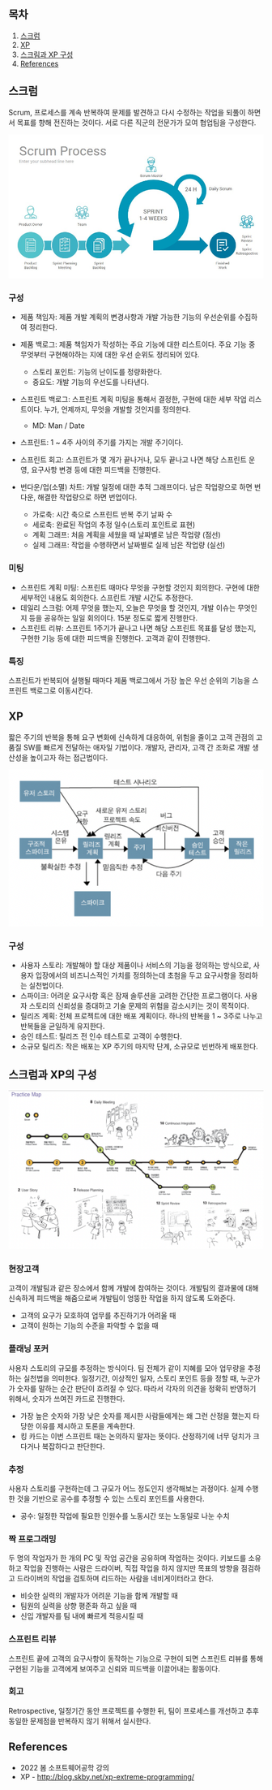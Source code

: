 ## 목차

1. [스크럼](#스크럼)
2. [XP](#XP)
3. [스크림과 XP 구성](#스크럼과-xp의-구성)
4. [References](#references)

## 스크럼
Scrum, 프로세스를 계속 반복하여 문제를 발견하고 다시 수정하는 작업을 되풀이 하면서 목표를 향해 전진하는 것이다. 서로 다른 직군의 전문가가 모여 협업팀을 구성한다.

![](../image/agile/scrum.png)

### 구성
+ 제품 책임자: 제품 개발 계획의 변경사항과 개발 가능한 기능의 우선순위를 수집하여 정리한다.

+ 제품 백로그: 제품 책임자가 작성하는 주요 기능에 대한 리스트이다. 주요 기능 중 무엇부터 구현해야하는 지에 대한 우선 순위도 정리되어 있다.
    + 스토리 포인트: 기능의 난이도를 정량화한다.
    + 중요도: 개발 기능의 우선도를 나타낸다.

+ 스프린트 백로그: 스프린트 계획 미팅을 통해서 결정한, 구현에 대한 세부 작업 리스트이다. 누가, 언제까지, 무엇을 개발할 것인지를 정의한다.
    + MD: Man / Date

+ 스프린트: 1 ~ 4주 사이의 주기를 가지는 개발 주기이다.

+ 스프린트 회고: 스프린트가 몇 개가 끝나거나, 모두 끝나고 나면 해당 스프린트 운영, 요구사항 변경 등에 대한 피드백을 진행한다.

+ 번다운/업(소멸) 차트: 개발 일정에 대한 추적 그래프이다. 남은 작업량으로 하면 번다운, 해결한 작업량으로 하면 번업이다.
    + 가로축: 시간 축으로 스프린트 반복 주기 날짜 수
    + 세로축: 완료된 작업의 추정 일수(스토리 포인트로 표현)
    + 계획 그래프: 처음 계획을 세웠을 때 날짜별로 남은 작업량 (점선)
    + 실제 그래프: 작업을 수행하면서 날짜별로 실제 남은 작업량 (실선)

### 미팅 
+ 스프린트 계획 미팅: 스프린트 때마다 무엇을 구현할 것인지 회의한다. 구현에 대한 세부적인 내용도 회의한다. 스프린트 개발 시간도 추정한다.
+ 데일리 스크럼: 어제 무엇을 했는지, 오늘은 무엇을 할 것인지, 개발 이슈는 무엇인지 등을 공유하는 일일 회의이다. 15분 정도로 짧게 진행한다.
+ 스프린트 리뷰: 스프린트 1주기가 끝나고 나면 해당 스프린트 목표를 달성 했는지, 구현한 기능 등에 대한 피드백을 진행한다. 고객과 같이 진행한다.

### 특징
스프린트가 반복되어 실행될 때마다 제품 백로그에서 가장 높은 우선 순위의 기능을 스프린트 백로그로 이동시킨다.

## XP
짧은 주기의 반복을 통해 요구 변화에 신속하게 대응하여, 위험을 줄이고 고객 관점의 고품질 SW를 빠르게 전달하는 애자일 기법이다. 개발자, 관리자, 고객 간 조화로 개발 생산성을 높이고자 하는 접근법이다.

![](../image/agile/xp.png)

### 구성
+ 사용자 스토리: 개발해야 할 대상 제품이나 서비스의 기능을 정의하는 방식으로, 사용자 입장에서의 비즈니스적인 가치를 정의하는데 초첨을 두고 요구사항을 정리하는 실천법이다. 
+ 스파이크:	어려운 요구사항 혹은 잠재 솔루션을 고려한 간단한 프로그램이다. 사용자 스토리의 신뢰성을 증대하고 기술 문제의 위험을 감소시키는 것이 목적이다.
+ 릴리즈 계획: 전체 프로젝트에 대한 배포 계획이다. 하나의 반복을 1 ~ 3주로 나누고 반복들을 균일하게 유지한다.
+ 승인 테스트: 릴리즈 전 인수 테스트로 고객이 수행한다.
+ 소규모 릴리즈: 작은 배포는 XP 주기의 마지막 단계, 소규모로 빈번하게 배포한다.

## 스크럼과 XP의 구성
![](../image/agile/scrum%26xp.png)
### 현장고객
고객이 개발팀과 같은 장소에서 함께 개발에 참여하는 것이다. 개발팀의 결과물에 대해 신속하게 피드백을 해줌으로써 개발팀이 엉뚱한 작업을 하지 않도록 도와준다.

+ 고객의 요구가 모호하여 업무를 추진하기가 어려울 때
+ 고객이 원하는 기능의 수준을 파악할 수 없을 때

### 플래닝 포커
사용자 스토리의 규모를 추정하는 방식이다. 팀 전체가 같이 지혜를 모아 업무량을 추정하는 실천법을 의미한다. 일정기간, 이상적인 일자, 스토리 포인트 등을 정할 때, 누군가가 숫자를 말하는 순간 판단이 흐려질 수 있다. 따라서 각자의 의견을 정확히 반영하기 위해서, 숫자가 쓰여진 카드로 진행한다.

+ 가장 높은 숫자와 가장 낮은 숫자를 제시한 사람들에게는 왜 그런 산정을 했는지 타당한 이유를 제시하고 토론을 계속한다.
+ 킹 카드는 이번 스프린트 때는 논의하지 말자는 뜻이다. 산정하기에 너무 덩치가 크다거나 복잡하다고 판단한다.

### 추정
사용자 스토리를 구현하는데 그 규모가 어느 정도인지 생각해보는 과정이다. 실제 수행한 것을 기반으로 공수를 추정할 수 있는 스토리 포인트를 사용한다.

+ 공수: 일정한 작업에 필요한 인원수를 노동시간 또는 노동일로 나눈 수치

### 짝 프로그래밍
두 명의 작업자가 한 개의 PC 및 작업 공간을 공유하며 작업하는 것이다. 키보드를 소유하고 작업을 진행하는 사람은 드라이버, 직접 작업을 하지 않지만 목표의 방향을 점검하고 드라이버의 작업을 검토하며 리드하는 사람을 네비게이터라고 한다.

+ 비슷한 실력의 개발자가 어려운 기능을 함께 개발할 때
+ 팀원의 실력을 상향 평준화 하고 싶을 때
+ 신입 개발자를 팀 내에 빠르게 적응시킬 때

### 스프린트 리뷰
스프린트 끝에 고객의 요구사항이 동작하는 기능으로 구현이 되면 스프린트 리뷰를 통해 구현된 기능을 고객에게 보여주고 신뢰와 피드백을 이끌어내는 활동이다.

### 회고
Retrospective, 일정기간 동안 프로젝트를 수행한 뒤, 팀이 프로세스를 개선하고 추후 동일한 문제점을 반복하지 않기 위해서 실시한다.

## References
* 2022 봄 소프트웨어공학 강의
* XP - http://blog.skby.net/xp-extreme-programming/